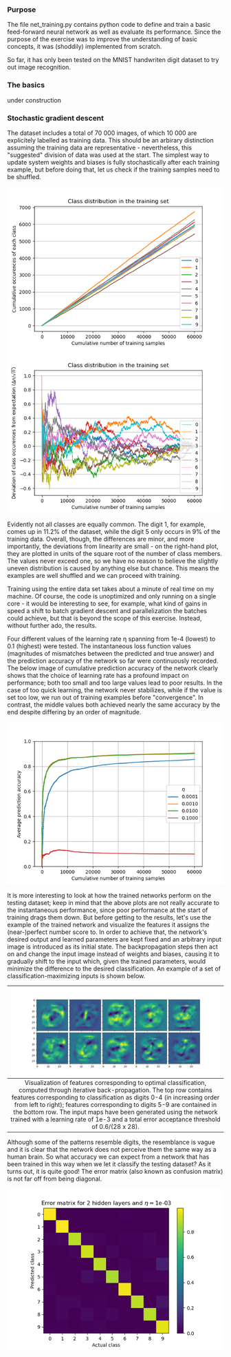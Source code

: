### Purpose

The file net_training.py contains python code to define and train a basic feed-forward neural network as well as evaluate its performance. Since the purpose of the exercise was to improve the understanding of basic concepts, it was (shoddily) implemented from scratch.

So far, it has only been tested on the MNIST handwriten digit dataset to try out image recognition.

### The basics

under construction

### Stochastic gradient descent

The dataset includes a total of 70 000 images, of which 10 000 are explicitely labelled as training data. This should be an arbirary distinction assuming the training data are representative - nevertheless, this "suggested" division of data was used at the start. The simplest way to update system weights and biases is fully stochastically after each training example, but before doing that, let us check if the training samples need to be shuffled.

![](https://github.com/timzuntar/numerical-utilities/blob/master/Neural_net/output/class_distribution.png?raw=true) ![](https://github.com/timzuntar/numerical-utilities/blob/master/Neural_net/output/class_distribution_scaled.png?raw=true)

Evidently not all classes are equally common. The digit 1, for example, comes up in 11.2% of the dataset, while the digit 5 only occurs in 9% of the training data. Overall, though, the differences are minor, and more importantly, the deviations from linearity are small - on the right-hand plot, they are plotted in units of the square root of the number of class members. The values never exceed one, so we have no reason to believe the slightly uneven distribution is caused by anything else but chance. This means the examples are well shuffled and we can proceed with training.

Training using the entire data set takes about a minute of real time on my machine. Of course, the code is unoptimized and only running on a single core - it would be interesting to see, for example, what kind of gains in speed a shift to batch gradient descent and parallelization the batches could achieve, but that is beyond the scope of this exercise. Instead, without further ado, the results.

Four different values of the learning rate η spanning from 1e-4 (lowest) to 0.1 (highest) were tested. The instantaneous loss function values (magnitudes of mismatches between the predicted and true answer) and the prediction accuracy of the network so far were continuously recorded. The below image of cumulative prediction accuracy of the network clearly shows that the choice of learning rate has a profound impact on performance; both too small and too large values lead to poor results. In the case of too quick learning, the network never stabilizes, while if the value is set too low, we run out of training examples before "convergence". In contrast, the middle values both achieved nearly the same accuracy by the end despite differing by an order of magnitude.

![](https://github.com/timzuntar/numerical-utilities/blob/master/Neural_net/output/accuracy_progression.png?raw=true)

It is more interesting to look at how the trained networks perform on the testing dataset; keep in mind that the above plots are not really accurate to the instantaneous performance, since poor performance at the start of training drags them down. But before getting to the results, let's use the example of the trained network and visualize the features it assigns the (near-)perfect number score to. In order to achieve that, the network's desired output and learned parameters are kept fixed and an arbitrary input image is introduced as its initial state. The backpropagation steps then act on and change the input image instead of weights and biases, causing it to gradually shift to the input which, given the trained parameters, would minimize the difference to the desired classification. An example of a set of classification-maximizing inputs is shown below.

| ![](https://github.com/timzuntar/numerical-utilities/blob/master/Neural_net/output/full_slow_learning_feature_vis_all.png?raw=true) |
|:--:|
| Visualization of features corresponding to optimal classification, computed through iterative back-propagation. The top row contains features corresponding to classification as digits 0-4 (in increasing order from left to right); features corresponding to digits 5-9 are contained in the bottom row. The input maps have been generated using the network trained with a learning rate of 1e-3 and a total error acceptance threshold of 0.6/(28 x 28).|

Although some of the patterns resemble digits, the resemblance is vague and it is clear that the network does not perceive them the same way as a human brain. So what accuracy we can expect from a network that has been trained in this way when we let it classify the testing dataset? As it turns out, it is quite good! The error matrix (also known as confusion matrix) is not far off from being diagonal.

![](https://github.com/timzuntar/numerical-utilities/blob/master/Neural_net/output/full_slow_learning_error_map.png?raw=true)
